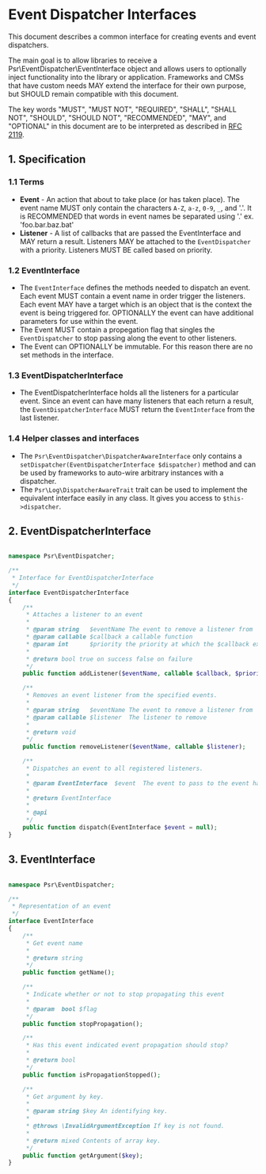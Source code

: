 Event Dispatcher Interfaces
========================

This document describes a common interface for creating events and event dispatchers.

The main goal is to allow libraries to receive a Psr\EventDispatcher\EventInterface object and allows users to optionally inject functionality into the library or application. Frameworks and CMSs that have custom needs MAY extend the interface for their own purpose, but SHOULD remain compatible with this document.

The key words "MUST", "MUST NOT", "REQUIRED", "SHALL", "SHALL NOT", "SHOULD", "SHOULD NOT", "RECOMMENDED", "MAY", and "OPTIONAL" in this document are to be interpreted as described in [RFC 2119](http://tools.ietf.org/html/rfc2119).

## 1. Specification
### 1.1 Terms

*   **Event** - An action that about to take place (or has taken place).  The event name MUST only contain the characters `A-Z`, `a-z`, `0-9`, `_`, and '.'. It is RECOMMENDED that words in event names be separated using '.' ex. 'foo.bar.baz.bat'
*   **Listener** - A list of callbacks that are passed the EventInterface and MAY return a result. Listeners MAY be attached to the ```EventDispatcher``` with a priority.  Listeners MUST BE called based on priority.

### 1.2 EventInterface

* The ```EventInterface``` defines the methods needed to dispatch an event.  Each event MUST contain a event name in order trigger the listeners. Each event MAY have a target which is an object that is the context the event is being triggered for. OPTIONALLY the event can have additional parameters for use within the event.
* The Event MUST contain a propegation flag that singles the ```EventDispatcher``` to stop passing along the event to other listeners.
* The Event can OPTIONALLY be immutable. For this reason there are no set methods in the interface.

### 1.3 EventDispatcherInterface

* The EventDispatcherInterface holds all the listeners for a particular event.  Since an event can have many listeners that each return a result, the ```EventDispatcherInterface``` MUST return the ```EventInterface``` from the last listener.

### 1.4 Helper classes and interfaces

* The ```Psr\EventDispatcher\DispatcherAwareInterface``` only contains a ```setDispatcher(EventDispatcherInterface $dispatcher)``` method and can be used by frameworks to auto-wire arbitrary instances with a dispatcher.
* The ```Psr\Log\DispatcherAwareTrait``` trait can be used to implement the equivalent interface easily in any class. It gives you access to ```$this->dispatcher```.

## 2. EventDispatcherInterface

```php

namespace Psr\EventDispatcher;

/**
 * Interface for EventDispatcherInterface
 */
interface EventDispatcherInterface
{
    /**
     * Attaches a listener to an event
     *
     * @param string   $eventName The event to remove a listener from
     * @param callable $callback a callable function
     * @param int      $priority the priority at which the $callback executed
     *
     * @return bool true on success false on failure
     */
    public function addListener($eventName, callable $callback, $priority = 0);

    /**
     * Removes an event listener from the specified events.
     *
     * @param string   $eventName The event to remove a listener from
     * @param callable $listener  The listener to remove
     *
     * @return void
     */
    public function removeListener($eventName, callable $listener);

    /**
     * Dispatches an event to all registered listeners.
     *
     * @param EventInterface  $event  The event to pass to the event handlers/listeners.
     *
     * @return EventInterface
     *
     * @api
     */
    public function dispatch(EventInterface $event = null);
}
```

## 3. EventInterface

```php

namespace Psr\EventDispatcher;

/**
 * Representation of an event
 */
interface EventInterface
{
    /**
     * Get event name
     *
     * @return string
     */
    public function getName();

    /**
     * Indicate whether or not to stop propagating this event
     *
     * @param  bool $flag
     */
    public function stopPropagation();

    /**
     * Has this event indicated event propagation should stop?
     *
     * @return bool
     */
    public function isPropagationStopped();

    /**
     * Get argument by key.
     *
     * @param string $key An identifying key.
     *
     * @throws \InvalidArgumentException If key is not found.
     *
     * @return mixed Contents of array key.
     */
    public function getArgument($key);
}
```
